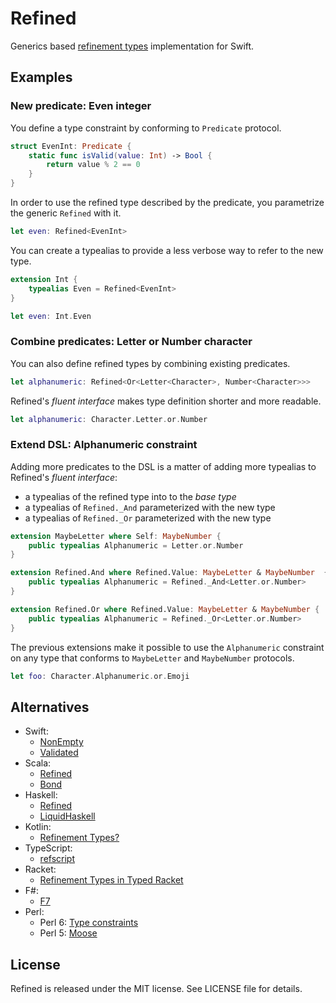 # Refined

Generics based [refinement types](https://en.wikipedia.org/wiki/Refinement_type) implementation for Swift.

## Examples

### New predicate: Even integer

You define a type constraint by conforming to `Predicate` protocol.

```swift
struct EvenInt: Predicate {
    static func isValid(value: Int) -> Bool {
        return value % 2 == 0
    }
}
```

In order to use the refined type described by the predicate, you parametrize the generic `Refined` with it.

```swift
let even: Refined<EvenInt>
```

You can create a typealias to provide a less verbose way to refer to the new type.

```swift
extension Int {
    typealias Even = Refined<EvenInt>
}

let even: Int.Even

```

### Combine predicates: Letter or Number character

You can also define refined types by combining existing predicates.

```swift
let alphanumeric: Refined<Or<Letter<Character>, Number<Character>>>
```

Refined's *fluent interface* makes type definition shorter and more readable. 

```swift
let alphanumeric: Character.Letter.or.Number
```

### Extend DSL: Alphanumeric constraint

Adding more predicates to the DSL is a matter of adding more typealias to Refined's *fluent interface*:

- a typealias of the refined type into to the *base type*
- a typealias of `Refined._And` parameterized with the new type
- a typealias of `Refined._Or` parameterized with the new type

```swift
extension MaybeLetter where Self: MaybeNumber {
    public typealias Alphanumeric = Letter.or.Number
}

extension Refined.And where Refined.Value: MaybeLetter & MaybeNumber  {
    public typealias Alphanumeric = Refined._And<Letter.or.Number>
}

extension Refined.Or where Refined.Value: MaybeLetter & MaybeNumber {
    public typealias Alphanumeric = Refined._Or<Letter.or.Number>
}
```

The previous extensions make it possible to use the `Alphanumeric` constraint on any type that conforms to `MaybeLetter` and `MaybeNumber` protocols.

```swift
let foo: Character.Alphanumeric.or.Emoji
```


## Alternatives

- Swift:
    - [NonEmpty](https://github.com/pointfreeco/swift-nonempty)
    - [Validated](https://github.com/Ben-G/Validated)
- Scala:
    - [Refined](https://github.com/fthomas/refined)
    - [Bond](https://github.com/fwbrasil/bond)
- Haskell:
    - [Refined](https://github.com/nikita-volkov/refined)
    - [LiquidHaskell](https://github.com/ucsd-progsys/liquidhaskell)
- Kotlin:
    - [Refinement Types?](https://discuss.kotlinlang.org/t/refinement-types/9753)
- TypeScript:
    - [refscript](https://github.com/UCSD-PL/refscript)
- Racket:
    - [Refinement Types in Typed Racket](http://blog.racket-lang.org/2017/11/adding-refinement-types.html)
- F#:
    - [F7](https://www.microsoft.com/en-us/research/project/f7-refinement-types-for-f/?from=http%3A%2F%2Fresearch.microsoft.com%2Fen-us%2Fprojects%2Ff7%2F)
- Perl:
    - Perl 6: [Type constraints](https://docs.perl6.org/type/Signature#Type_constraints)
    - Perl 5: [Moose](https://github.com/moose/Moose)

## License

Refined is released under the MIT license. See LICENSE file for details.
